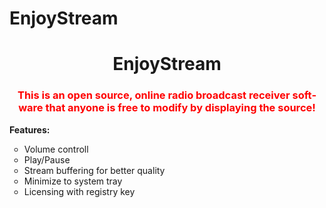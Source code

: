 # EnjoyStream
<html>
  <body>
<h1 style="text-align: center;">EnjoyStream</h1>
<h3 id="tw-target-text" class="tw-data-text tw-text-large XcVN5d tw-ta" dir="ltr" style="text-align: center;" data-placeholder="Ford&iacute;t&aacute;s"><span lang="en" style="color: #ff0000;">This is an open source, online radio broadcast receiver software that anyone is free to modify by displaying the source!</span></h3>
<p><strong>Features:</strong></p>
<ul style="list-style-type: circle;">
<li>Volume controll</li>
<li>Play/Pause&nbsp;</li>
<li>Stream buffering for better quality</li>
<li>Minimize to system tray</li>
<li>Licensing with registry key</li>
</ul>
    </body>
</html>
